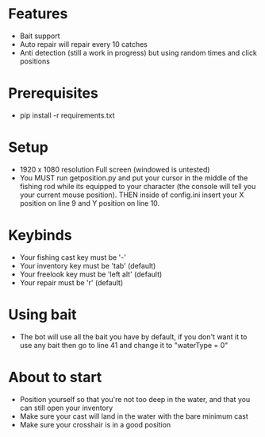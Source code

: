 # Features

- Bait support 
- Auto repair will repair every 10 catches
- Anti detection (still a work in progress) but using random times and click positions

# Prerequisites

- pip install -r requirements.txt

# Setup

- 1920 x 1080 resolution Full screen (windowed is untested)
- You MUST run getposition.py and put your cursor in the middle of the fishing rod while its equipped to your character (the console will tell you your current mouse position). THEN inside of config.ini insert your X position on line 9 and Y position on line 10.

# Keybinds

- Your fishing cast key must be '-'
- Your inventory key must be 'tab' (default)
- Your freelook key must be 'left alt' (default)
- Your repair must be 'r' (default)

# Using bait

- The bot will use all the bait you have by default, if you don't want it to use any bait then go to line 41 and change it to "waterType = 0" 

# About to start

- Position yourself so that you're not too deep in the water, and that you can still open your inventory
- Make sure your cast will land in the water with the bare minimum cast
- Make sure your crosshair is in a good position
